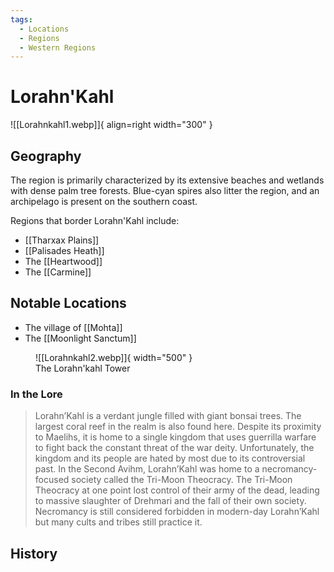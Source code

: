 ```yaml
---
tags:
  - Locations
  - Regions
  - Western Regions
---
```


# Lorahn'Kahl

![[Lorahnkahl1.webp]]{ align=right width="300" }

## Geography 

The region is primarily characterized by its extensive beaches and wetlands with dense palm tree forests. Blue-cyan spires also litter the region, and an archipelago is present on the southern coast.

Regions that border Lorahn'Kahl include:

- [[Tharxax Plains]]
- [[Palisades Heath]]
- The [[Heartwood]]
- The [[Carmine]]

## Notable Locations

- The village of [[Mohta]]
- The [[Moonlight Sanctum]]

<figure markdown>
  ![[Lorahnkahl2.webp]]{ width="500" }
  <figcaption>The Lorahn'kahl Tower</figcaption>
</figure>


### **In the Lore**

> Lorahn’Kahl is a verdant jungle filled with giant bonsai trees. The largest coral reef in the realm is also found here. Despite its proximity to Maelihs, it is home to a single kingdom that uses guerrilla warfare to fight back the constant threat of the war deity. Unfortunately, the kingdom and its people are hated by most due to its controversial past. In the Second Avihm, Lorahn’Kahl was home to a necromancy-focused society called the Tri-Moon Theocracy. The Tri-Moon Theocracy at one point lost control of their army of the dead, leading to massive slaughter of Drehmari and the fall of their own society. Necromancy is still considered forbidden in modern-day Lorahn’Kahl but many cults and tribes still practice it.

## History

